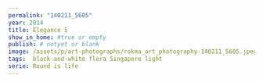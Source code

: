 ```yaml
---
permalink: "140211_5605"
year: 2014
title: Elegance 5
show_in_home: #true or empty
publish: # notyet or blank
image: /assets/p/art-photographs/rokma_art_photography-140211_5605.jpeg
tags:  black-and-white flora Singapore light
serie: Round is life
---
```

